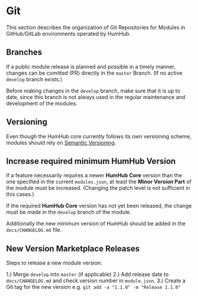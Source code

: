 Git
===

This section describes the organization of Git Repositories for Modules in GitHub/GitLab environments operated by HumHub.

## Branches

If a public module release is planned and possible in a timely manner, changes can be comitted (PR) directly in the `master` Branch. (If no active `develop` branch exists.)

Before making changes in the `develop` branch, make sure that it is up to date, since this branch is not always used in the regular maintenance and development of the modules.

## Versioning

Even though the HumHub core currently follows its own versioning scheme, modules should rely on [Semantic Versioning](https://semver.org/).

## Increase required minimum HumHub Version

If a feature necessarily requires a newer **HumHub Core** version than the one specified in the current `modules.json`, at least the **Minor Version Part** of the module must be increased. 
(Changing the patch level is not sufficient in this cases.)

If the required **HumHub Core** version has not yet been released, the change must be made in the `develop` branch of the module.

Additionally the new minimum version of HumHub should be added in the `docs/CHANGELOG.md` file. 

## New Version Marketplace Releases

Steps to release a new module version:

1.) Merge `develop` into `master` (if applicable)
2.) Add release date to `docs/CHANGELOG.md` and check version number in `module.json`.
3.) Create a Git tag for the new version e.g. ```git add -a "1.1.0" -m "Release 1.1.0"```

